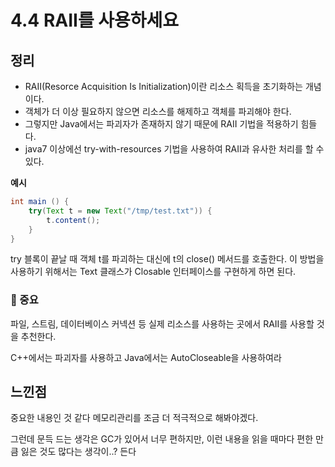 # 4.4 RAII를 사용하세요

## 정리

- RAII(Resorce Acquisition Is Initialization)이란 리소스 획득을 초기화하는 개념이다.
- 객체가 더 이상 필요하지 않으면 리소스를 해제하고 객체를 파괴해야 한다.
- 그렇지만 Java에서는 파괴자가 존재하지 않기 때문에 RAII 기법을 적용하기 힘들다.
- java7 이상에선 try-with-resources 기법을 사용하여 RAII과 유사한 처리를 할 수 있다.

**예시**

```java
int main () {
	try(Text t = new Text("/tmp/test.txt")) {
		t.content();
	}
}
```

try 블록이 끝날 때 객체 t를 파괴하는 대신에 t의 close() 메서드를 호출한다. 이 방법을 사용하기 위해서는 Text 클래스가 Closable 인터페이스를 구현하게 하면 된다.

### 📌 중요

파일, 스트림, 데이터베이스 커넥션 등 실제 리소스를 사용하는 곳에서 RAII를 사용할 것을 추천한다.

C++에서는 파괴자를 사용하고 Java에서는 AutoCloseable을 사용하여라

## 느낀점

중요한 내용인 것 같다 메모리관리를 조금 더 적극적으로 해봐야겠다.

그런데 문득 드는 생각은 GC가 있어서 너무 편하지만, 이런 내용을 읽을 때마다 편한 만큼 잃은 것도 많다는 생각이..? 든다